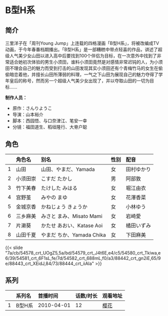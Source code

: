 # B型H系


## 简介

三里洋子在「周刊Young Jump」上连载的四格漫画「B型H系」，将被改编成TV动画，于今年春番档期播出。「B型H系」是一部糟糕中带点轻喜的作品，讲述了超级人气美少女山田以进入高中后要找到100个伴侣为目标，在一次意外中找到了非常适合她初次体验的男生小须田，谁料小须田竟然是对感情非常迟钝的人，为小须田不理会自己的魅力而受到打击的山田发现其实小须田还有个青梅竹马的女生在偷偷暗恋着他，并擅长山田所薄弱的料理，一气之下山田为展现自己的魅力夺得了学年皇后的称号，然而另一个超级人气美少女出现了，并以夺取山田的一切为目标……

**制作人员：**
- 原作：さんりようこ
- 导演：山本裕介
- 脚本：西园悟、与口奈津江、笔安一幸
- 分镜：福田道生、稻垣隆行、大脊户聪

## 角色

|     |   角色名   |   别名  | 性别 |  配音  |
|:--- |:------  |:----      |:---  |:--   |
| 1 | 山田 | 山田、やまだ、Yamada | 女 | 田村ゆかり |
| 2 | 小须田崇 | こすだ たかし | 男 | 阿部敦 |
| 3 | 竹下美春 | たけした みはる | 女 | 堀江由衣 |
| 4 | 宫野茧 | みやの まゆ | 女 | 花澤香菜 |
| 5 | 金城京香 | かねじょう きょうか | 女 | 小林ゆう |
| 6 | 三乡麻美 | みさと まみ、Misato Mami | 女 | 岩崎愛 |
| 7 | 片濑葵 | かたせ あおい、Katase Aoi | 女 | 橘田いずみ |
| 8 | 山田千夏 | やまだ ちか、Yamada Chika | 女 | 下田麻美 |

{{< slide "7a/cb/54578_crt_UOgZ5,5a/bd/54579_crt_J4t6E,e4/c5/54580_crt_Tkiwa,e6/39/54581_crt_6F1sL,fe/7d/54582_crt_688mL,f0/a3/88442_crt_gn2iE,65/9e/88443_crt_XEidJ,84/73/88444_crt_iiAIa" >}}

## 系列

|     |   系列名   |   首播时间  | 话数/时长  | 观看地址 |
|:---  |:------    |:----      |:---       |:---  |
| 1 | B型H系 | 2010-04-01 | 12 | [樱花](https://www.yhdmp.live/vp/10087-2-0.html)  |



